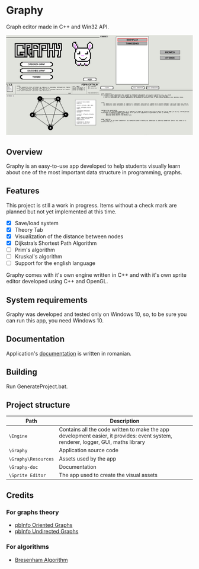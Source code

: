 # Graphy

Graph editor made in C++ and Win32 API.

![Graphy Layout](Graphy-doc/Screenshot.png)

## Overview

Graphy is an easy-to-use app developed to help students visually learn about one of the most important data structure in programming, graphs.

## Features

This project is still a work in progress. Items without a check mark are planned but not yet implemented at this time.

- [x] Save/load system 
- [x] Theory Tab
- [x] Visualization of the distance between nodes
- [x] Dijkstra’s Shortest Path Algorithm
- [ ] Prim's algorithm
- [ ] Kruskal's algorithm
- [ ] Support for the english language

Graphy comes with it's own engine written in C++ and with it's own sprite editor developed using C++ and OpenGL.

## System requirements

Graphy was developed and tested only on Windows 10, so, to be sure you can run this app, you need Windows 10.

## Documentation

Application's [documentation](Graphy-doc/Documentatie.pdf) is written in romanian.

## Building

Run GenerateProject.bat.

## Project structure
Path | Description
-----|------------
`\Engine` | Contains all the code written to make the app development easier, it provides: event system, renderer, logger, GUI, maths library
`\Graphy` | Application source code
`\Graphy\Resources` | Assets used by the app
`\Graphy-doc` | Documentation
`\Sprite Editor` | The app used to create the visual assets

## Credits

### For graphs theory
* [pbInfo Oriented Graphs](https://www.pbinfo.ro/articole/509/grafuri-orientate)
* [pbInfo Undirected Graphs](https://www.pbinfo.ro/articole/810/grafuri-neorientate)

### For algorithms
* [Bresenham Algorithm](http://members.chello.at/~easyfilter/bresenham.html)
